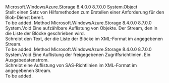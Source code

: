 <Type Name="BlobRequest" FullName="Microsoft.WindowsAzure.Storage.Blob.Protocol.BlobRequest">
  <TypeSignature Language="C#" Value="public static class BlobRequest" />
  <TypeSignature Language="ILAsm" Value=".class public auto ansi abstract sealed beforefieldinit BlobRequest extends System.Object" />
  <TypeSignature Language="DocId" Value="T:Microsoft.WindowsAzure.Storage.Blob.Protocol.BlobRequest" />
  <TypeSignature Language="VB.NET" Value="Public Class BlobRequest" />
  <TypeSignature Language="F#" Value="type BlobRequest = class" />
  <AssemblyInfo>
    <AssemblyName>Microsoft.WindowsAzure.Storage</AssemblyName>
    <AssemblyVersion>8.4.0.0</AssemblyVersion>
    <AssemblyVersion>8.7.0.0</AssemblyVersion>
  </AssemblyInfo>
  <Base>
    <BaseTypeName>System.Object</BaseTypeName>
  </Base>
  <Interfaces />
  <Docs>
    <summary>
            Stellt einen Satz von Hilfsmethoden zum Erstellen einer Anforderung für den Blob-Dienst bereit.
            </summary>
    <remarks>To be added.</remarks>
  </Docs>
  <Members>
    <Member MemberName="WriteBlockListBody">
      <MemberSignature Language="C#" Value="public static void WriteBlockListBody (System.Collections.Generic.IEnumerable&lt;Microsoft.WindowsAzure.Storage.Blob.Protocol.PutBlockListItem&gt; blocks, System.IO.Stream outputStream);" />
      <MemberSignature Language="ILAsm" Value=".method public static hidebysig void WriteBlockListBody(class System.Collections.Generic.IEnumerable`1&lt;class Microsoft.WindowsAzure.Storage.Blob.Protocol.PutBlockListItem&gt; blocks, class System.IO.Stream outputStream) cil managed" />
      <MemberSignature Language="DocId" Value="M:Microsoft.WindowsAzure.Storage.Blob.Protocol.BlobRequest.WriteBlockListBody(System.Collections.Generic.IEnumerable{Microsoft.WindowsAzure.Storage.Blob.Protocol.PutBlockListItem},System.IO.Stream)" />
      <MemberSignature Language="VB.NET" Value="Public Shared Sub WriteBlockListBody (blocks As IEnumerable(Of PutBlockListItem), outputStream As Stream)" />
      <MemberSignature Language="F#" Value="static member WriteBlockListBody : seq&lt;Microsoft.WindowsAzure.Storage.Blob.Protocol.PutBlockListItem&gt; * System.IO.Stream -&gt; unit" Usage="Microsoft.WindowsAzure.Storage.Blob.Protocol.BlobRequest.WriteBlockListBody (blocks, outputStream)" />
      <MemberType>Method</MemberType>
      <AssemblyInfo>
        <AssemblyName>Microsoft.WindowsAzure.Storage</AssemblyName>
        <AssemblyVersion>8.4.0.0</AssemblyVersion>
        <AssemblyVersion>8.7.0.0</AssemblyVersion>
      </AssemblyInfo>
      <ReturnValue>
        <ReturnType>System.Void</ReturnType>
      </ReturnValue>
      <Parameters>
        <Parameter Name="blocks" Type="System.Collections.Generic.IEnumerable&lt;Microsoft.WindowsAzure.Storage.Blob.Protocol.PutBlockListItem&gt;" />
        <Parameter Name="outputStream" Type="System.IO.Stream" />
      </Parameters>
      <Docs>
        <param name="blocks">Eine aufzählbare Auflistung von <see cref="T:Microsoft.WindowsAzure.Storage.Blob.Protocol.PutBlockListItem" /> Objekte.</param>
        <param name="outputStream">Der Stream, den in die Liste der Blöcke geschrieben wird.</param>
        <summary>
            Schreibt den Text, der die Liste der Blöcke im XML-Format im angegebenen Stream.
            </summary>
        <remarks>To be added.</remarks>
      </Docs>
    </Member>
    <Member MemberName="WriteSharedAccessIdentifiers">
      <MemberSignature Language="C#" Value="public static void WriteSharedAccessIdentifiers (Microsoft.WindowsAzure.Storage.Blob.SharedAccessBlobPolicies sharedAccessPolicies, System.IO.Stream outputStream);" />
      <MemberSignature Language="ILAsm" Value=".method public static hidebysig void WriteSharedAccessIdentifiers(class Microsoft.WindowsAzure.Storage.Blob.SharedAccessBlobPolicies sharedAccessPolicies, class System.IO.Stream outputStream) cil managed" />
      <MemberSignature Language="DocId" Value="M:Microsoft.WindowsAzure.Storage.Blob.Protocol.BlobRequest.WriteSharedAccessIdentifiers(Microsoft.WindowsAzure.Storage.Blob.SharedAccessBlobPolicies,System.IO.Stream)" />
      <MemberSignature Language="VB.NET" Value="Public Shared Sub WriteSharedAccessIdentifiers (sharedAccessPolicies As SharedAccessBlobPolicies, outputStream As Stream)" />
      <MemberSignature Language="F#" Value="static member WriteSharedAccessIdentifiers : Microsoft.WindowsAzure.Storage.Blob.SharedAccessBlobPolicies * System.IO.Stream -&gt; unit" Usage="Microsoft.WindowsAzure.Storage.Blob.Protocol.BlobRequest.WriteSharedAccessIdentifiers (sharedAccessPolicies, outputStream)" />
      <MemberType>Method</MemberType>
      <AssemblyInfo>
        <AssemblyName>Microsoft.WindowsAzure.Storage</AssemblyName>
        <AssemblyVersion>8.4.0.0</AssemblyVersion>
        <AssemblyVersion>8.7.0.0</AssemblyVersion>
      </AssemblyInfo>
      <ReturnValue>
        <ReturnType>System.Void</ReturnType>
      </ReturnValue>
      <Parameters>
        <Parameter Name="sharedAccessPolicies" Type="Microsoft.WindowsAzure.Storage.Blob.SharedAccessBlobPolicies" />
        <Parameter Name="outputStream" Type="System.IO.Stream" />
      </Parameters>
      <Docs>
        <param name="sharedAccessPolicies">Eine Auflistung der freigegebenen Zugriffsrichtlinien.</param>
        <param name="outputStream">Ein Ausgabedatenstrom.</param>
        <summary>
            Schreibt eine Auflistung von SAS-Richtlinien im XML-Format im angegebenen Stream.
            </summary>
        <remarks>To be added.</remarks>
      </Docs>
    </Member>
  </Members>
</Type>